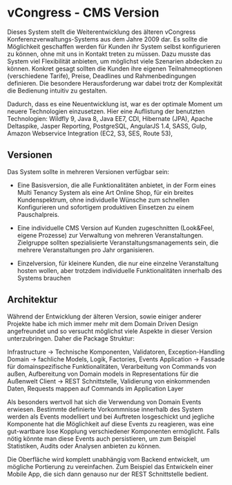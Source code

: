 vCongress - CMS Version
==============

Dieses System stellt die Weiterentwicklung des älteren vCongress Konferenzverwaltungs-Systems aus dem Jahre 2009 dar.
Es sollte die Möglichkeit geschaffen werden für Kunden ihr System selbst konfigurieren zu können, ohne mit uns in Kontakt treten zu müssen. Dazu musste das System viel Flexibilität anbieten, um möglichst viele Szenarien abdecken zu können.
Konkret gesagt sollten die Kunden ihre eigenen Teilnahmeoptionen (verschiedene Tarife), Preise, Deadlines und Rahmenbedingungen definieren. Die besondere Herausforderung war dabei trotz der Komplexität die Bedienung intuitiv zu gestalten.

Dadurch, dass es eine Neuentwicklung ist, war es der optimale Moment um neuere Technologien einzusetzen.
Hier eine Auflistung der benutzten Technologien: Wildfly 9, Java 8, Java EE7, CDI, Hibernate (JPA), Apache Deltaspike, Jasper Reporting, PostgreSQL, AngularJS 1.4, SASS, Gulp, Amazon Webservice Integration (EC2, S3, SES, Route 53), 

Versionen
----------------

Das System sollte in mehreren Versionen verfügbar sein:
- Eine Basisversion, die alle Funktionalitäten anbietet, in der Form eines Multi Tenancy System als eine Art Online Shop, für ein breites Kundenspektrum, ohne individuelle Wünsche zum schnellen Konfigurieren und sofortigem produktiven Einsetzen zu einem Pauschalpreis.

- Eine individuelle CMS Version auf Kunden zugeschnitten (Look&Feel, eigene Prozesse) zur Verwaltung von mehreren Veranstaltungen. Zielgruppe sollten spezialisierte Veranstaltungsmanagements sein, die mehrere Veranstaltungen pro Jahr organisieren.

- Einzelversion, für kleinere Kunden, die nur eine einzelne Veranstaltung hosten wollen, aber trotzdem individuelle Funktionalitäten innerhalb des Systems brauchen

Architektur
-----------------

Während der Entwicklung der älteren Version, sowie einiger anderer Projekte habe ich mich immer mehr mit dem Domain Driven Design angefreundet und so versucht möglichst viele Aspekte in dieser Version unterzubringen.
Daher die Package Struktur:

Infrastructure -> Technische Komponenten, Validatoren, Exception-Handling
Domain -> fachliche Models, Logik, Factories, Events
Application -> Fassade für domainspezifische Funktionalitäten, Verarbeitung von Commands von außen, Aufbereitung von Domain models in Representations für die Außenwelt
Client -> REST Schnittstelle, Validierung von einkommenden Daten, Requests mappen auf Commands im Application Layer

Als besonders wertvoll hat sich die Verwendung von Domain Events erwiesen. Bestimmte definierte Vorkommnisse innerhalb des System werden als Events modelliert und bei Auftreten losgeschickt und jegliche Komponente hat die Möglichkeit auf diese Events zu reagieren, was eine gut-wartbare lose Kopplung verschiedener Komponenten ermöglicht.
Falls nötig könnte man diese Events auch persistieren, um zum Beispiel Statistiken, Audits oder Analysen anbieten zu können.

Die Oberfläche wird komplett unabhängig vom Backend entwickelt, um mögliche Portierung zu vereinfachen. Zum Beispiel das Entwickeln einer Mobile App, die sich dann genauso nur der REST Schnittstelle bedient.